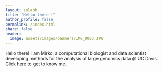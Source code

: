 ```yaml
---
layout: splash
title: "Hello there !"
author_profile: false
permalink: /index.html
share: false
header:
  image: assets/images/banners/IMG_0003.JPG
---
```


Hello there! I am Mirko, a computational biologist and data scientist developing methods for the analysis of large genomics data @ UC Davis. Click [here](/pages/about-me.html) to get to know me.
